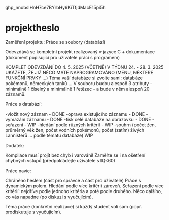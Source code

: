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

# projektheslo
Zaměření projektu: Práce se soubory (databází)

Odevzdává se kompletní projekt realizovaný v jazyce C + dokumentace (dokument popisující pro uživatele práci s programem)

KOMPLET ODEVZDÁNÍ DO 4. 5. 2025 (VČETNĚ)
V TÝDNU 24. - 28. 3. 2025 UKÁŽETE, ŽE JIŽ NĚCO MÁTE NAPROGRAMOVÁNO (MENU, NĚKTERÉ FUNKČNÍ PRVKY ...)
Téma vaší databáze si zvolte sami: databáze pokémonů, německých tanků ...
V souboru budou alespoň 3 atributy - minimálně 1 číselný a minimálně 1 řetězec - a bude v něm alespoň 20 záznamů.

Práce s databází:

-vložit nový záznam - DONE
-oprava existujícího záznamu - DONE
-vymazání záznamu - DONE
-tisk celé databáze na obrazovku - DONE
-seřazení - WIP
-hledání podle různých kritérií - WIP
-souhrn (počet žen, průměrný věk žen, počet vodních pokémonů, počet (zatím) živých Lannisterů ... podle tématu databáze) WIP

Dodatek:

Kompilace musí projít bez chyb i varování!
Zaměřte se i na ošetření chybných vstupů (předpokládejte uživatele s IQ<60)

Práce navíc:

Chráněno heslem (část pro správce a část pro uživatele)
Práce s dynamickým polem.
Hledání podle více kritérií zároveň.
Seřazení podle více kritérií: nejdříve podle jednoho kritéria a poté podle druhého.
Něco dalšího, co vás napadne (po diskuzi s vyučujícím).

Téma práce (konkrétní realizace) si každý student volí sám (popř. prodiskutuje s vyučujícím).
